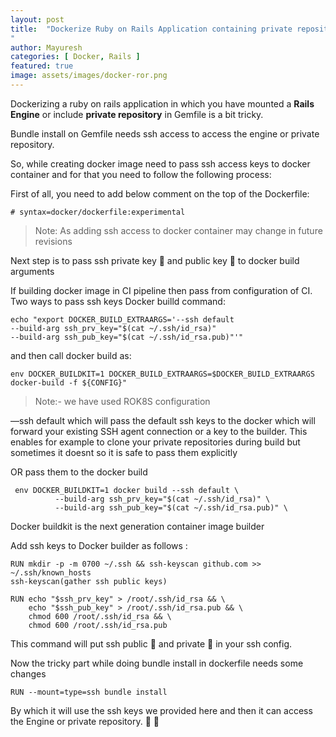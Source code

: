 ```yaml
---
layout: post
title:  "Dockerize Ruby on Rails Application containing private repository or mounted engine in it
"
author: Mayuresh
categories: [ Docker, Rails ]
featured: true
image: assets/images/docker-ror.png
---
```

Dockerizing a ruby on rails application in which you have mounted a **Rails Engine** or include **private repository** in Gemfile is a bit tricky.

Bundle install on Gemfile needs ssh access to access the engine or private repository.

So, while creating docker image need to pass ssh access keys to docker container and for that you need to follow the following process:

First of all, you need to add below comment on the top of the Dockerfile:

```docker
# syntax=docker/dockerfile:experimental
```

> Note: As adding ssh access to docker container may change in future revisions

Next step is to pass ssh  private key 🔑  and public key 🔑  to docker build arguments

If building docker image in CI pipeline then pass from configuration of CI. Two ways to pass ssh keys Docker builld command:

```docker
echo "export DOCKER_BUILD_EXTRAARGS='--ssh default
--build-arg ssh_prv_key="$(cat ~/.ssh/id_rsa)" 
--build-arg ssh_pub_key="$(cat ~/.ssh/id_rsa.pub)"'"
```

and then call docker build as:

```docker
env DOCKER_BUILDKIT=1 DOCKER_BUILD_EXTRAARGS=$DOCKER_BUILD_EXTRAARGS docker-build -f ${CONFIG}"
```

> Note:- we have used ROK8S configuration

—ssh default which will pass the default ssh keys to the docker which will forward your existing SSH agent connection or a key to the builder. This enables for example to clone your private repositories during build but sometimes it doesnt so it is safe to pass them explicitly

OR pass them to the docker build

```docker
 env DOCKER_BUILDKIT=1 docker build --ssh default \
          --build-arg ssh_prv_key="$(cat ~/.ssh/id_rsa)" \
          --build-arg ssh_pub_key="$(cat ~/.ssh/id_rsa.pub)" \
```

Docker buildkit is the next generation container image builder

Add ssh keys to Docker builder as follows :

```docker
RUN mkdir -p -m 0700 ~/.ssh && ssh-keyscan github.com >> ~/.ssh/known_hosts
ssh-keyscan(gather ssh public keys)

RUN echo "$ssh_prv_key" > /root/.ssh/id_rsa && \
    echo "$ssh_pub_key" > /root/.ssh/id_rsa.pub && \
    chmod 600 /root/.ssh/id_rsa && \
    chmod 600 /root/.ssh/id_rsa.pub
```

This command will put ssh public 🔑 and private 🔑 in your ssh config.

Now the tricky part while doing bundle install in dockerfile needs some changes 

```docker
RUN --mount=type=ssh bundle install
```

By which it will use the ssh keys we provided here and then it can access the Engine or private repository. 🎉 🥳
